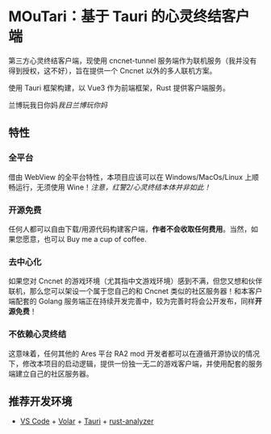 # MOuTari：基于 Tauri 的心灵终结客户端
第三方心灵终结客户端，现使用 cncnet-tunnel 服务端作为联机服务（我并没有得到授权，这不好），旨在提供一个 Cncnet 以外的多人联机方案。

使用 Tauri 框架构建，以 Vue3 作为前端框架，Rust 提供客户端服务。

兰博玩我日你妈*我日兰博玩你妈*

## 特性

### 全平台

借由 WebView 的全平台特性，本项目应该可以在 Windows/MacOs/Linux 上顺畅运行，无须使用 Wine！_注意，红警2/心灵终结本体并非如此！_

### 开源免费
任何人都可以自由下载/用源代码构建客户端，**作者不会收取任何费用**。当然，如果您愿意，也可以 Buy me a cup of coffee.

### 去中心化

如果您对 Cncnet 的游戏环境（尤其指中文游戏环境）感到不满，但您又想和伙伴联机，那么您可以架设一个属于您自己的和 Cncnet 类似的社区服务器！和本客户端配套的 Golang 服务端正在持续开发完善中，较为完善时将会公开发布，同样**开源免费**！

### 不依赖心灵终结

这意味着，任何其他的 Ares 平台 RA2 mod 开发者都可以在遵循开源协议的情况下，修改本项目的启动逻辑，提供一份独一无二的游戏客户端，并使用配套的服务端建立自己的社区服务器。

 

## 推荐开发环境

- [VS Code](https://code.visualstudio.com/) + [Volar](https://marketplace.visualstudio.com/items?itemName=Vue.volar) + [Tauri](https://marketplace.visualstudio.com/items?itemName=tauri-apps.tauri-vscode) + [rust-analyzer](https://marketplace.visualstudio.com/items?itemName=rust-lang.rust-analyzer)

 
